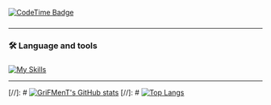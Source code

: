 [![CodeTime Badge](https://img.shields.io/endpoint?style=for-the-badge&color=222&url=https%3A%2F%2Fapi.codetime.dev%2Fshield%3Fid%3D25018%26project%3D%26in=0)](https://codetime.dev)

###
<hr>

<h3 align="left">🛠 Language and tools</h3>

###

[![My Skills](https://skillicons.dev/icons?i=nextjs,react,laravel,vite,tailwind,ts,js,html,css,sass,npm,yarn,apple,vscode,vercel,redis,prisma,postgres,mysql,php,nginx)](https://skillicons.dev)

<hr>

[//]: # [![GriFMenT's GitHub stats](https://github-readme-stats.vercel.app/api?username=GriFMenT&theme=dark)](https://github.com/anuraghazra/github-readme-stats)
[//]: # [![Top Langs](https://github-readme-stats.vercel.app/api/top-langs/?username=GriFMenT&layout=compact&langs_count=10&hide=html,css&theme=dark)](https://github.com/anuraghazra/github-readme-stats)
